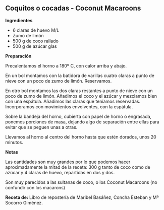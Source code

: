 ## Coquitos o cocadas - Coconut Macaroons

**Ingredientes**

- 6 claras de huevo M/L
- Zumo de limón
- 500 g de coco rallado
- 500 g de azúcar glas

**Preparación**

Precalentamos el horno a 180º C, con calor arriba y abajo.

En un bol montamos con la batidora de varillas cuatro claras a punto de nieve con un poco de zumo de limón. Reservamos.

En otro bol montamos las dos claras restantes a punto de nieve con un poco de zumo de limón. Añadimos el coco y el azúcar y mezclamos bien con una espátula. Añadimos las claras que teníamos reservadas. Incorporamos con movimientos envolventes, con la espátula.

Sobre la bandeja del horno, cubierta con papel de horno o engrasada, ponemos porciones de masa, dejando algo de separación entre ellas para evitar que se peguen unas a otras.

Llevamos al horno al centro del horno hasta que estén dorados, unos 20 minutos.

**Notas**

Las cantidades son muy grandes por lo que podemos hacer aproximadamente la mitad de la receta: 300 g tanto de coco como de azúcar y 4 claras de huevo, repartidas en dos y dos.

Son muy parecidos a las sultanas de coco, o los Coconut Macaroons (no confundir con los macarons)

**Receta de:** Libro de repostería de Maribel Basáñez, Concha Esteban y Mª Socorro Giménez.